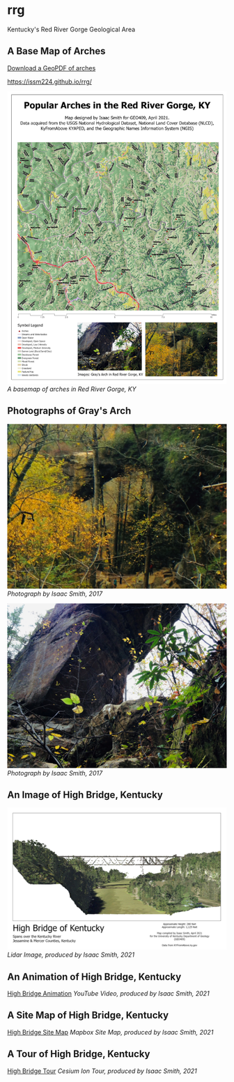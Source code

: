 # rrg
Kentucky's Red River Gorge Geological Area

## A Base Map of Arches

[Download a GeoPDF of arches](basemap/rrg.pdf)

https://issm224.github.io/rrg/



![Arches Basemap](Layout.jpg)
*A basemap of arches in Red River Gorge, KY*

## Photographs of Gray's Arch

![View of Gray's Arch from Ridge](graysarch.jpg)
*Photograph by Isaac Smith, 2017*

![View of Gray's Arch from Underneath](graysarch2.jpg)
*Photograph by Isaac Smith, 2017*

## An Image of High Bridge, Kentucky

![High Bridge, Kentucky](highBridge.jpg)
*Lidar Image, produced by Isaac Smith, 2021*

## An Animation of High Bridge, Kentucky

[High Bridge Animation](https://www.youtube.com/watch?v=EQ29kmdPV54)
*YouTube Video, produced by Isaac Smith, 2021*

## A Site Map of High Bridge, Kentucky

[High Bridge Site Map](https://issm224.github.io/rrg/site-map/)
*Mapbox Site Map, produced by Isaac Smith, 2021*

## A Tour of High Bridge, Kentucky

[High Bridge Tour](https://issm224.github.io/rrg/tour/)
*Cesium Ion Tour, produced by Isaac Smith, 2021*